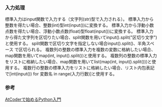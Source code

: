 ### 入力処理
標準入力はinput関数で入力する（文字列(str)型で入力される）。
標準入力から整数を得たい場合、整数(int)型int(input())に変換する。
標準入力から浮動小数点数を得たい場合、浮動小数点数(float)型float(input())に変換する。
標準入力から得た文字列を区切りたい場合、split関数を用いてinput().split("区切り文字")と使用する。
split関数で区切り文字を指定しない場合input().split()、半角スペース で区切られる。
複数列の整数の標準入力を複数の変数に格納したい場合、map関数を用いてmap(int, input().split())と使用する。
複数列の整数の標準入力をリストに格納したい場合、map関数を用いてlist(map(int, input().split()))と使用する。
複数行の整数の標準入力をリストに格納したい場合、リスト内包表記で[int(input()) for 変数名 in range(入力行数)]と使用する。

### 参考
[AtCoderで始めるPython入門](https://qiita.com/KoyanagiHitoshi/items/3286fbc65d56dd67737c)
